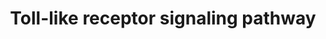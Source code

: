 ---
annotations:
- type: Pathway Ontology
  value: Toll-like receptor signaling pathway
authors:
- MaintBot
- Ddigles
- Egonw
description: ''
last-edited: 2013-10-27
organisms:
- Rattus norvegicus
redirect_from:
- /index.php/Pathway:WP1309
- /instance/WP1309
schema-jsonld:
- '@context': https://schema.org/
  '@id': https://wikipathways.github.io/pathways/WP1309.html
  '@type': Dataset
  creator:
    '@type': Organization
    name: WikiPathways
  description: ''
  keywords:
  - Ccl4
  - TLR1
  - Nfkb1
  - TLR9
  - IFNA2
  - Cxcl10
  - Map2k4
  - Rela
  - IFNA14
  - Cd86
  - Map2k7
  - Stat1
  - Ccl5
  - Nfkbia
  - Pik3cd
  - Ifnar1
  - Ripk1
  - Il12b
  - Tlr5
  - IFNA16
  - Akt3
  - IFNA10
  - Mapk13
  - IFNA17
  - Rac1
  - IFNA5
  - Irf5
  - Pik3cb
  - Cd14
  - Mapk8
  - Cxcl11
  - Irak1
  - Jun
  - Cd40
  - Map3k7ip2
  - CCL3
  - Lbp
  - Il1b
  - Irf7
  - IFNAR2
  - Il6
  - Map2k3
  - Mapk3
  - Tnf
  - IFNA1
  - PIK3CA
  - Cd80
  - Tlr2
  - Imidazoquinolin
  - IFNA4
  - IL8
  - Nfkb2
  - Fos
  - Traf6
  - Il12a
  - Mapk10
  - Pik3r3
  - Spp1
  - Pik3r5
  - Casp8
  - IFNA6
  - Pik3cg
  - Map3k7
  - IFNA7
  - Ticam2
  - Tlr4
  - Chuk
  - Pik3r2
  - Mapk11
  - LY96
  - Mapk9
  - Tlr3
  - Myd88
  - Ikbkg
  - Ifnb1
  - Map2k6
  - Traf3
  - IFNA13
  - MAP3K7IP1
  - Ikbkb
  - Tlr7
  - Map3k8
  - Map2k2
  - Tirap
  - Akt1
  - IFNA8
  - Ikbke
  - TICAM1
  - Tollip
  - Tbk1
  - Mapk1
  - IFNA21
  - Mapk14
  - Akt2
  - Mapk12
  - TLR8
  - Cxcl9
  - Tlr6
  - Irak4
  - Fadd
  - Irf3
  - Map2k1
  - Pik3r1
  license: CC0
  name: Toll-like receptor signaling pathway
seo: CreativeWork
title: Toll-like receptor signaling pathway
wpid: WP1309
---